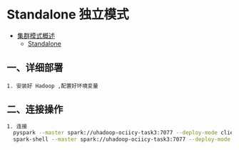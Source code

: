 # Standalone 独立模式

- [集群模式概述](http://spark.apache.org/docs/latest/cluster-overview.html)
  - [Standalone](http://spark.apache.org/docs/latest/spark-standalone.html)


## 一、详细部署

```
1. 安装好 Hadoop ,配置好环境变量
```


## 二、连接操作

``` sh
1. 连接
  pyspark --master spark://uhadoop-ociicy-task3:7077 --deploy-mode client
  spark-shell --master spark://uhadoop-ociicy-task3:7077 --deploy-mode client

```
